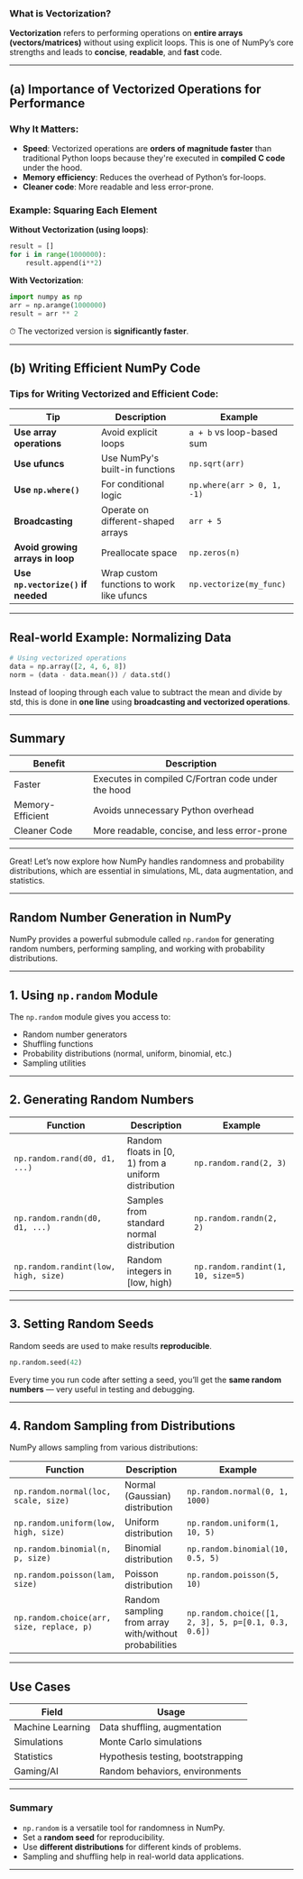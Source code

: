 ###  What is Vectorization?

**Vectorization** refers to performing operations on **entire arrays (vectors/matrices)** without using explicit loops. This is one of NumPy’s core strengths and leads to **concise**, **readable**, and **fast** code.

---

##  (a) **Importance of Vectorized Operations for Performance**

###  Why It Matters:
- **Speed**: Vectorized operations are **orders of magnitude faster** than traditional Python loops because they're executed in **compiled C code** under the hood.
- **Memory efficiency**: Reduces the overhead of Python’s for-loops.
- **Cleaner code**: More readable and less error-prone.

###  Example: Squaring Each Element

**Without Vectorization (using loops)**:
```python
result = []
for i in range(1000000):
    result.append(i**2)
```

**With Vectorization**:
```python
import numpy as np
arr = np.arange(1000000)
result = arr ** 2
```

⏱ The vectorized version is **significantly faster**.

---

##  (b) **Writing Efficient NumPy Code**

###  Tips for Writing Vectorized and Efficient Code:

| Tip | Description | Example |
|-----|-------------|---------|
| **Use array operations** | Avoid explicit loops | `a + b` vs loop-based sum |
| **Use ufuncs**           | Use NumPy's built-in functions | `np.sqrt(arr)` |
| **Use `np.where()`**     | For conditional logic | `np.where(arr > 0, 1, -1)` |
| **Broadcasting**         | Operate on different-shaped arrays | `arr + 5` |
| **Avoid growing arrays in loop** | Preallocate space | `np.zeros(n)` |
| **Use `np.vectorize()` if needed** | Wrap custom functions to work like ufuncs | `np.vectorize(my_func)` |

---

##  Real-world Example: Normalizing Data

```python
# Using vectorized operations
data = np.array([2, 4, 6, 8])
norm = (data - data.mean()) / data.std()
```

Instead of looping through each value to subtract the mean and divide by std, this is done in **one line** using **broadcasting and vectorized operations**.

---

##  Summary

| Benefit          | Description                                         |
|------------------|-----------------------------------------------------|
|  Faster         | Executes in compiled C/Fortran code under the hood |
|  Memory-Efficient | Avoids unnecessary Python overhead                 |
|  Cleaner Code    | More readable, concise, and less error-prone       |

---

Great! Let’s now explore how NumPy handles randomness and probability distributions, which are essential in simulations, ML, data augmentation, and statistics.

---

##  **Random Number Generation in NumPy**

NumPy provides a powerful submodule called `np.random` for generating random numbers, performing sampling, and working with probability distributions.

---

##  **1. Using `np.random` Module**

The `np.random` module gives you access to:
- Random number generators
- Shuffling functions
- Probability distributions (normal, uniform, binomial, etc.)
- Sampling utilities

---

##  **2. Generating Random Numbers**

| Function | Description | Example |
|----------|-------------|---------|
| `np.random.rand(d0, d1, ...)` | Random floats in [0, 1) from a uniform distribution | `np.random.rand(2, 3)` |
| `np.random.randn(d0, d1, ...)` | Samples from standard normal distribution | `np.random.randn(2, 2)` |
| `np.random.randint(low, high, size)` | Random integers in [low, high) | `np.random.randint(1, 10, size=5)` |

---

##  **3. Setting Random Seeds**

Random seeds are used to make results **reproducible**.

```python
np.random.seed(42)
```

Every time you run code after setting a seed, you’ll get the **same random numbers** — very useful in testing and debugging.

---

##  **4. Random Sampling from Distributions**

NumPy allows sampling from various distributions:

| Function | Description | Example |
|----------|-------------|---------|
| `np.random.normal(loc, scale, size)` | Normal (Gaussian) distribution | `np.random.normal(0, 1, 1000)` |
| `np.random.uniform(low, high, size)` | Uniform distribution | `np.random.uniform(1, 10, 5)` |
| `np.random.binomial(n, p, size)` | Binomial distribution | `np.random.binomial(10, 0.5, 5)` |
| `np.random.poisson(lam, size)` | Poisson distribution | `np.random.poisson(5, 10)` |
| `np.random.choice(arr, size, replace, p)` | Random sampling from array with/without probabilities | `np.random.choice([1, 2, 3], 5, p=[0.1, 0.3, 0.6])` |

---

##  Use Cases

| Field            | Usage                                    |
|------------------|------------------------------------------|
| Machine Learning | Data shuffling, augmentation             |
| Simulations      | Monte Carlo simulations                  |
| Statistics       | Hypothesis testing, bootstrapping        |
| Gaming/AI        | Random behaviors, environments           |

---

###  Summary

- `np.random` is a versatile tool for randomness in NumPy.
- Set a **random seed** for reproducibility.
- Use **different distributions** for different kinds of problems.
- Sampling and shuffling help in real-world data applications.

---
